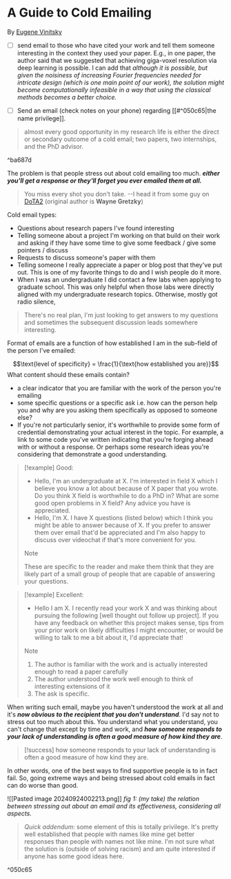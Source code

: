 # A Guide to Cold Emailing
By [Eugene Vinitsky](https://www.eugenevinitsky.com/posts/coldemails/)

- [ ] send email to those who have cited your work and tell them someone interesting in the context they used your paper. E.g., in one paper, the author said that we suggested that achieving giga-voxel resolution via deep learning is possible. I can add that *although it is possible, but given the noisiness of increasing Fourier frequencies needed for intricate design (which is one main point of our work), the solution might become computationally infeasible in a way that using the classical methods becomes a better choice.*
- [ ] Send an email (check notes on your phone) regarding [[#^050c65|the name privilege]].


>almost every good opportunity in my research life is either the direct or secondary outcome of a cold email; two papers, two internships, and the PhD advisor.

^ba687d

The problem is that people stress out about cold emailing too much. ***either you'll get a response or they'll forget you ever emailed them at all.*** 

> You miss every shot you don't take. --I head it from some guy on [DoTA2](https://en.wikipedia.org/wiki/Dota_2) (original author is **Wayne Gretzky**)

Cold email types:
- Questions about research papers I've found interesting
- Telling someone about a project I'm working on that build on their work and asking if they have some time to give some feedback / give some pointers / discuss
- Requests to discuss someone's paper with them
- Telling someone I really appreciate a paper or blog post that they've put out. This is one of my favorite things to do and I wish people do it more.
- When I was an undergraduate I did contact a few labs when applying to graduate school. This was only helpful when those labs were directly aligned with my undergraduate research topics. Otherwise, mostly got radio silence,

>There's no real plan, I'm just looking to get answers to my questions and sometimes the subsequent discussion leads somewhere interesting.

Format of emails are a function of how established I am in the sub-field of the person I've emailed:

$$\text{level of specificity} = \frac{1}{\text{how established you are}}$$
What content should these emails contain?

- a clear indicator that you are familiar with the work of the person you're emailing
- some specific questions or a specific ask i.e. how can the person help you and why are you asking them specifically as opposed to someone else?
- If you're not particularly senior, it's worthwhile to provide some form of credential demonstrating your actual interest in the topic. For example, a link to some code you've written indicating that you're forging ahead with or without a response. Or perhaps some research ideas you're considering that demonstrate a good understanding.

>[!example]
>Good:
>- Hello, I'm an undergraduate at X. I'm interested in field X which I believe you know a lot about because of X paper that you wrote. Do you think X field is worthwhile to do a PhD in? What are some good open problems in X field? Any advice you have is appreciated.
>- Hello, I'm X. I have X questions (listed below) which I think you might be able to answer because of X. If you prefer to answer them over email that'd be appreciated and I'm also happy to discuss over videochat if that's more convenient for you.
>>[!note]
>>These are specific to the reader and make them think that they are likely part of a small group of people that are capable of answering your questions.


>[!example]
>Excellent:
>- Hello I am X. I recently read your work X and was thinking about pursuing the following [well thought out follow up project]. If you have any feedback on whether this project makes sense, tips from your prior work on likely difficulties I might encounter, or would be willing to talk to me a bit about it, I'd appreciate that!
>
>>[!note]
>>1. The author is familiar with the work and is actually interested enough to read a paper carefully
>>2. The author understood the work well enough to think of interesting extensions of it
>>3. The ask is specific.


When writing such email, maybe you haven't understood the work at all and it's ***now obvious to the recipient that you don't understand***. I'd say not to stress out too much about this. You understand what you understand, you can't change that except by time and work, and ***how someone responds to your lack of understanding is often a good measure of how kind they are***.

>[!success]
>how someone responds to your lack of understanding is often a good measure of how kind they are.

In other words, one of the best ways to find supportive people is to in fact fail. So, going extreme ways and being stressed about cold emails in fact can do worse than good.

![[Pasted image 20240924002213.png]]
*fig 1: (my take) the relation between stressing out about an email and its effectiveness, considering all aspects.*

>*Quick addendum*: some element of this is totally privilege. It's pretty well established that people with names like mine get better responses than people with names not like mine. I'm not sure what the solution is (outside of solving racism) and am quite interested if anyone has some good ideas here.


^050c65
